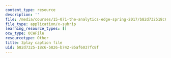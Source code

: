 ```yaml
---
content_type: resource
description: ''
file: /media/courses/15-071-the-analytics-edge-spring-2017/b82d732518c6b826b74285af6037fc8f_fEXkGiLYDug.srt
file_type: application/x-subrip
learning_resource_types: []
ocw_type: OCWFile
resourcetype: Other
title: 3play caption file
uid: b82d7325-18c6-b826-b742-85af6037fc8f
---
```

